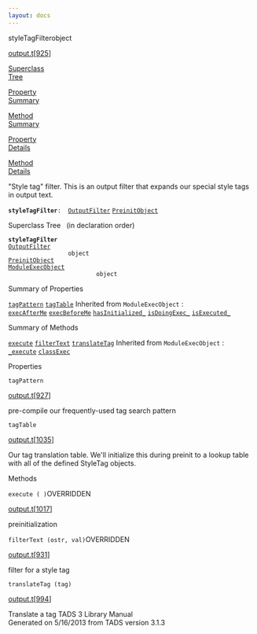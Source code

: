```yaml
---
layout: docs
---
```

<span class="title">styleTagFilter</span><span class="type">object</span>

[output.t](../file/output.t.html)\[[925](../source/output.t.html#925)\]

[Superclass  
Tree](#_SuperClassTree_)

[Property  
Summary](#_PropSummary_)

[Method  
Summary](#_MethodSummary_)

[Property  
Details](#_Properties_)

[Method  
Details](#_Methods_)



"Style tag" filter. This is an output filter that expands our special
style tags in output text.

**`styleTagFilter`**` :   `[`OutputFilter`](../object/OutputFilter.html) [`PreinitObject`](../object/PreinitObject.html)



<span id="_SuperClassTree_"></span>



<span class="hdln">Superclass Tree</span>   (in declaration order)



**`styleTagFilter`**  
[`OutputFilter`](../object/OutputFilter.html)  
`                 object`  
[`PreinitObject`](../object/PreinitObject.html)  
[`ModuleExecObject`](../object/ModuleExecObject.html)  
`                         object`  
<span id="_PropSummary_"></span>



<span class="hdln">Summary of Properties</span>  



[`tagPattern`](#tagPattern) [`tagTable`](#tagTable)
Inherited from `ModuleExecObject` :  
[`execAfterMe`](../object/ModuleExecObject.html#execAfterMe) [`execBeforeMe`](../object/ModuleExecObject.html#execBeforeMe) [`hasInitialized_`](../object/ModuleExecObject.html#hasInitialized_) [`isDoingExec_`](../object/ModuleExecObject.html#isDoingExec_) [`isExecuted_`](../object/ModuleExecObject.html#isExecuted_)

<span id="_MethodSummary_"></span>



<span class="hdln">Summary of Methods</span>  



[`execute`](#execute) [`filterText`](#filterText) [`translateTag`](#translateTag)
Inherited from `ModuleExecObject` :  
[`_execute`](../object/ModuleExecObject.html#_execute) [`classExec`](../object/ModuleExecObject.html#classExec)

<span id="_Properties_"></span>



<span class="hdln">Properties</span>  



<span id="tagPattern"></span>

`tagPattern`

[output.t](../file/output.t.html)\[[927](../source/output.t.html#927)\]



pre-compile our frequently-used tag search pattern



<span id="tagTable"></span>

`tagTable`

[output.t](../file/output.t.html)\[[1035](../source/output.t.html#1035)\]



Our tag translation table. We'll initialize this during preinit to a
lookup table with all of the defined StyleTag objects.



<span id="_Methods_"></span>



<span class="hdln">Methods</span>  



<span id="execute"></span>

`execute ( )`<span class="rem">OVERRIDDEN</span>

[output.t](../file/output.t.html)\[[1017](../source/output.t.html#1017)\]



preinitialization



<span id="filterText"></span>

`filterText (ostr, val)`<span class="rem">OVERRIDDEN</span>

[output.t](../file/output.t.html)\[[931](../source/output.t.html#931)\]



filter for a style tag



<span id="translateTag"></span>

`translateTag (tag)`

[output.t](../file/output.t.html)\[[994](../source/output.t.html#994)\]



Translate a tag
TADS 3 Library Manual  
Generated on 5/16/2013 from TADS version 3.1.3


